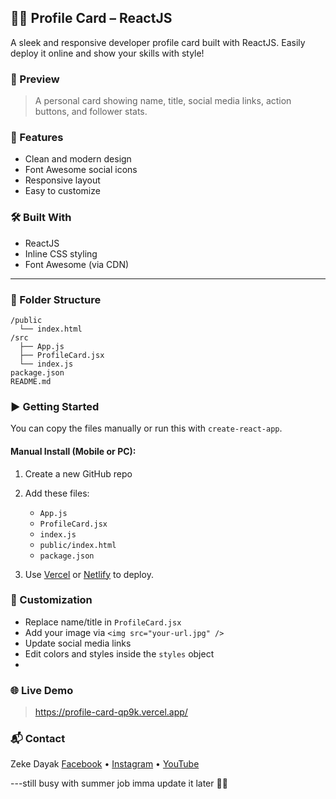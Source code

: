 ## 🧑‍💻 Profile Card – ReactJS

A sleek and responsive developer profile card built with ReactJS.
Easily deploy it online and show your skills with style!

### 📸 Preview

> A personal card showing name, title, social media links, action buttons, and follower stats.

### 🚀 Features

* Clean and modern design
* Font Awesome social icons
* Responsive layout
* Easy to customize

### 🛠️ Built With

* ReactJS
* Inline CSS styling
* Font Awesome (via CDN)

---

### 📂 Folder Structure

```
/public
  └── index.html
/src
  ├── App.js
  ├── ProfileCard.jsx
  └── index.js
package.json
README.md
```

### ▶️ Getting Started

You can copy the files manually or run this with `create-react-app`.

#### Manual Install (Mobile or PC):

1. Create a new GitHub repo
2. Add these files:

   * `App.js`
   * `ProfileCard.jsx`
   * `index.js`
   * `public/index.html`
   * `package.json`
3. Use [Vercel](https://vercel.com) or [Netlify](https://netlify.app) to deploy.

### 🎨 Customization

* Replace name/title in `ProfileCard.jsx`
* Add your image via `<img src="your-url.jpg" />`
* Update social media links
* Edit colors and styles inside the `styles` object
* 
### 🌐 Live Demo

> https://profile-card-qp9k.vercel.app/

### 📬 Contact

Zeke Dayak
[Facebook](#) • [Instagram](#) • [YouTube](#)


---still busy with summer job imma update it later 🫶😆
